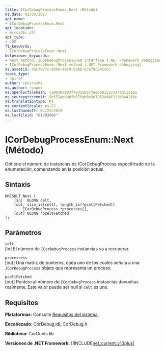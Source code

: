 ```yaml
---
title: ICorDebugProcessEnum::Next (Método)
ms.date: 03/30/2017
api_name:
- ICorDebugProcessEnum.Next
api_location:
- mscordbi.dll
api_type:
- COM
f1_keywords:
- ICorDebugProcessEnum::Next
helpviewer_keywords:
- Next method, ICorDebugProcessEnum interface [.NET Framework debugging]
- ICorDebugProcessEnum::Next method [.NET Framework debugging]
ms.assetid: 4ac7077c-8d88-49c4-b360-b3af0c541c63
topic_type:
- apiref
author: rpetrusha
ms.author: ronpet
ms.openlocfilehash: c298107983f4835569cfee7503537537ad11a165
ms.sourcegitcommit: 9b552addadfb57fab0b9e7852ed4f1f1b8a42f8e
ms.translationtype: MT
ms.contentlocale: es-ES
ms.lasthandoff: 04/23/2019
ms.locfileid: "61783006"
---
```

# <a name="icordebugprocessenumnext-method"></a>ICorDebugProcessEnum::Next (Método)
Obtiene el número de instancias de ICorDebugProcess especificado de la enumeración, comenzando en la posición actual.  
  
## <a name="syntax"></a>Sintaxis  
  
```  
HRESULT Next (  
    [in]  ULONG celt,  
    [out, size_is(celt), length_is(*pceltFetched)]  
        ICorDebugProcess *processes[],  
    [out] ULONG *pceltFetched  
);  
```  
  
## <a name="parameters"></a>Parámetros  
 `celt`  
 [in] El número de `ICorDebugProcess` instancias va a recuperar.  
  
 `processess`  
 [out] Una matriz de punteros, cada uno de los cuales señala a una `ICorDebugProcess` objeto que representa un proceso.  
  
 `pceltFetched`  
 [out] Puntero al número de `ICorDebugProcess` instancias devueltas realmente. Este valor puede ser null si `celt` es uno.  
  
## <a name="requirements"></a>Requisitos  
 **Plataformas:** Consulte [Requisitos del sistema](../../../../docs/framework/get-started/system-requirements.md).  
  
 **Encabezado**: CorDebug.idl, CorDebug.h  
  
 **Biblioteca:** CorGuids.lib  
  
 **Versiones de .NET Framework:** [!INCLUDE[net_current_v10plus](../../../../includes/net-current-v10plus-md.md)]
